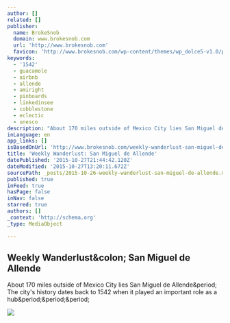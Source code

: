 ```yaml
---
author: []
related: []
publisher:
  name: BrokeSnob
  domain: www.brokesnob.com
  url: 'http://www.brokesnob.com'
  favicon: 'http://www.brokesnob.com/wp-content/themes/wp_dolce5-v1.0/panel/img/favicon.ico'
keywords:
  - '1542'
  - guacamole
  - airbnb
  - allende
  - amiright
  - pinboards
  - linkedinsee
  - cobblestone
  - eclectic
  - unesco
description: "About 170 miles outside of Mexico City lies San Miguel de Allende. The city's history dates back to 1542 when it played an important role as a hub..."
inLanguage: en
app_links: []
isBasedOnUrl: 'http://www.brokesnob.com/weekly-wanderlust-san-miguel-de-allende/'
title: 'Weekly Wanderlust: San Miguel de Allende'
datePublished: '2015-10-27T21:44:42.120Z'
dateModified: '2015-10-27T13:20:11.672Z'
sourcePath: _posts/2015-10-26-weekly-wanderlust-san-miguel-de-allende.md
published: true
inFeed: true
hasPage: false
inNav: false
starred: true
authors: []
_context: 'http://schema.org'
_type: MediaObject

---
```

<article style=""><h1>Weekly Wanderlust&amp;colon; San Miguel de Allende</h1><p>About 170 miles outside of Mexico City lies San Miguel de Allende&amp;period; The city's history dates back to 1542 when it played an important role as a hub&amp;period;&amp;period;&amp;period;</p><img src="http://www.brokesnob.com/wp-content/uploads/2014/11/San_Miguel_de_Allende_sky-300x199.jpg" /></article>